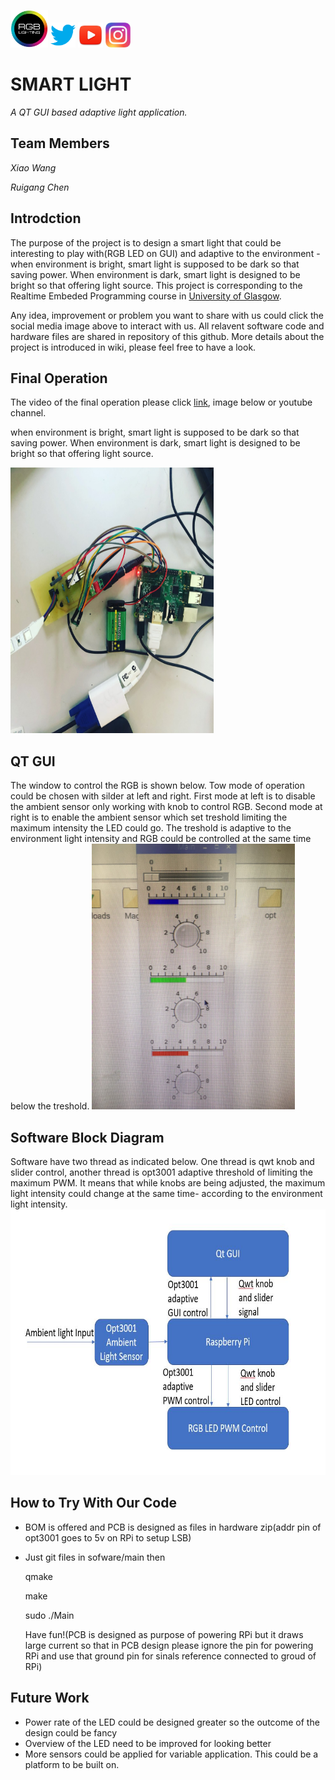 [<img src= "image/SMART_LIGHT.jpg" width="60" height="60">]()           [<img src= "image/twitter.png" width="40" height="40">](https://twitter.com/RgbSmart)            [<img src= "image/youtube.jpg" width="40" height="40">](https://www.youtube.com/channel/UCd6fxMEmMy2eHsSU_8GLoLQ?view_as=subscriber)             [<img src= "image/instagram.jpg" width="40" height="40">](https://www.instagram.com/smart_rgb_light/)

# SMART LIGHT
_A QT GUI based adaptive light application._
## Team Members
 _Xiao Wang_
 
 _Ruigang Chen_
## Introdction
The purpose of the project is to design a smart light that could be interesting to play with(RGB LED on GUI) and adaptive to the environment - when environment is bright, smart light is supposed to be dark so that saving power. When environment is dark, smart light is designed to be bright so that offering light source. This project is corresponding to the Realtime Embeded Programming course in [University of Glasgow](https://www.gla.ac.uk).

Any idea, improvement or problem you want to share with us could click the social media image above to interact with us. All relavent software code and hardware files are shared in repository of this github. More details about the project is introduced in wiki, please feel free to have a look. 

## Final Operation
The video of the final operation please click [link](https://www.youtube.com/channel/UCd6fxMEmMy2eHsSU_8GLoLQ?view_as=subscriber), image below or youtube channel.

when environment is bright, smart light is supposed to be dark so that saving power. When environment is dark, smart light is designed to be bright so that offering light source.

[<img src= "image/Overview.jpg" width="325" height="425">](https://www.youtube.com/channel/UCd6fxMEmMy2eHsSU_8GLoLQ?view_as=subscriber) 

## QT GUI 
The window to control the RGB is shown below. Tow mode of operation could be chosen with silder at left and right. First mode at left is to disable the ambient sensor only working with knob to control RGB. Second mode at right is to enable the ambient sensor which set treshold limiting the maximum intensity the LED could go. The treshold is adaptive to the environment light intensity and RGB could be controlled at the same time below the treshold. 
<img src= "image/QT_GUI.jpg" width="325" height="425">

## Software Block Diagram
Software have two thread as indicated below. One thread is qwt knob and slider control, another thread is opt3001 adaptive threshold of limiting the maximum PWM. It means that while knobs are being adjusted, the maximum light intensity could change at the same time- according to the environment light intensity. 
<img src= "image/BlockDiagram.JPG" width="700" height="425">

## How to Try With Our Code
- BOM is offered and PCB is designed as files in hardware zip(addr pin of opt3001 goes to 5v on RPi to setup LSB)
- Just git files in sofware/main then 


  qmake
  
  make
  
  sudo ./Main
  
  Have fun!(PCB is designed as purpose of powering RPi but it draws large current so that in PCB design please ignore the pin for powering RPi and use that ground pin for sinals reference connected to groud of RPi)

## Future Work
- Power rate of the LED could be designed greater so the outcome of the design could be fancy
- Overview of the LED need to be improved for looking better
- More sensors could be applied for variable application. This could be a platform to be built on.
